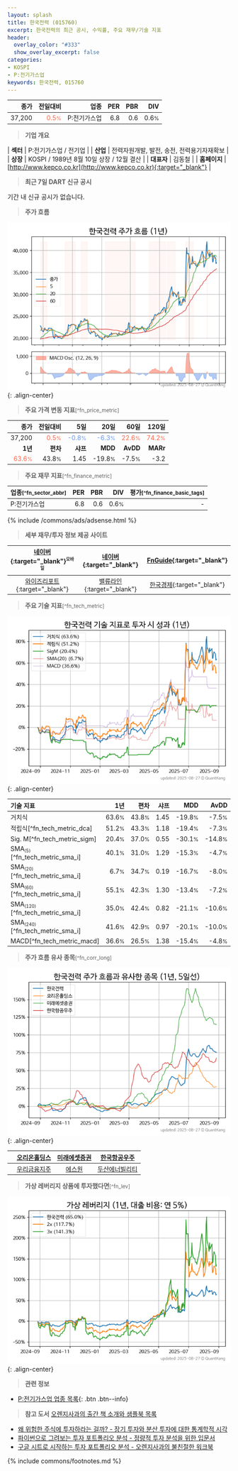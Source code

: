 ```yaml
---
layout: splash
title: 한국전력 (015760)
excerpt: 한국전력의 최근 공시, 수익률, 주요 재무/기술 지표
header:
  overlay_color: "#333"
  show_overlay_excerpt: false
categories:
- KOSPI
- P:전기가스업
keywords: 한국전력, 015760
---
```


| **종가** | **전일대비** | **업종** | **PER** | **PBR** | **DIV** |
| -------: | -----------: | -------: | ------: | ------: | ------: |
| 37,200 | <span style="color: tomato">0.5<small>%</small></span> | P:전기가스업 | 6.8 | 0.6 | 0.6<small>%</small> |

<!-- more -->


> **기업 개요**<a id="company"></a>

| <span style="white-space:nowrap;">**섹터**</span> | P:전기가스업 / 전기업 |
| <span style="white-space:nowrap;">**산업**</span> | 전력자원개발, 발전, 송전, 전력용기자재확보 |
| <span style="white-space:nowrap;">**상장**</span> | KOSPI / 1989년 8월 10일 상장 / 12월 결산 |
| <span style="white-space:nowrap;">**대표자**</span> | 김동철 |
| <span style="white-space:nowrap;">**홈페이지**</span> | [http://www.kepco.co.kr](http://www.kepco.co.kr){:target="_blank"} |


> **최근 7일 DART 신규 공시**<a id="dart"></a>

기간 내 신규 공시가 없습니다.


> **주가 흐름**<a id="price"></a>

![015760](/stock/images/015760.png){: .align-center}


> **주요 가격 변동 지표**<small>[^fn_price_metric]</small>

| **종가** | **전일대비** | **5일** | **20일** | **60일** | **120일** |
| -------: | -----------: | ------: | -------: | -------: | --------: |
| 37,200 | <span style="color: tomato">0.5<small>%</small></span> | <span style="color: cornflowerblue">-0.8<small>%</small></span> | <span style="color: cornflowerblue">-6.3<small>%</small></span> | <span style="color: tomato">22.6<small>%</small></span> | <span style="color: tomato">74.2<small>%</small></span> |
| **1년** | **편차** | **샤프** | **MDD** | **AvDD** | **MARr** |
| <span style="color: tomato">63.6<small>%</small></span> | 43.8<small>%</small> | 1.45 | -19.8<small>%</small> | -7.5<small>%</small> | -3.2 |


> **주요 재무 지표**<small>[^fn_finance_metric]</small>

| **업종**<small>[^fn_sector_abbr]</small> | **PER** | **PBR** | **DIV** | **평가**<small>[^fn_finance_basic_tags]</small> |
| :--------------------------------------- | ------: | ------: | ------: | ----------------------------------------------: |
| P:전기가스업 | 6.8 | 0.6 | 0.6<small>%</small> | - |



{% include /commons/ads/adsense.html %}

> **세부 재무/투자 정보 제공 사이트**

| [네이버](https://m.stock.naver.com/domestic/stock/015760/finance/summary){:target="_blank"}<sup><small>모바일</small></sup> | [네이버](https://finance.naver.com/item/coinfo.naver?code=015760){:target="_blank"} | [FnGuide](https://comp.fnguide.com/SVO2/ASP/SVD_Invest.asp?gicode=A015760&MenuYn=Y){:target="_blank"} |
| :---: | :---: | :---: |
| [와이즈리포트](https://comp.wisereport.co.kr/company/c1040001.aspx?cmp_cd=015760){:target="_blank"} | [밸류라인](https://www.valueline.co.kr/finance/summary/015760){:target="_blank"} | [한국경제](https://markets.hankyung.com/stock/015760/financial-summary){:target="_blank"} |


> **주요 기술 지표**<small>[^fn_tech_metric]</small>


![015760](/stock/images/015760_tech.png){: .align-center}

| **기술 지표** | **1년** | **편차** | **샤프** | **MDD** | **AvDD** |
| :------------ | ------: | -----------: | -------: | ------: | -------: |
| 거치식 | 63.6<small>%</small> | 43.8<small>%</small> | 1.45 | -19.8<small>%</small> | -7.5<small>%</small> |
| 적립식[^fn_tech_metric_dca] | 51.2<small>%</small> | 43.3<small>%</small> | 1.18 | -19.4<small>%</small> | -7.3<small>%</small> |
| Sig. M[^fn_tech_metric_sigm] | 20.4<small>%</small> | 37.0<small>%</small> | 0.55 | -30.1<small>%</small> | -14.8<small>%</small> |
| SMA<small><sub>(5)</sub></small>[^fn_tech_metric_sma_i] | 40.1<small>%</small> | 31.0<small>%</small> | 1.29 | -15.3<small>%</small> | -4.7<small>%</small> |
| SMA<small><sub>(20)</sub></small>[^fn_tech_metric_sma_i] | 6.7<small>%</small> | 34.7<small>%</small> | 0.19 | -16.7<small>%</small> | -8.0<small>%</small> |
| SMA<small><sub>(60)</sub></small>[^fn_tech_metric_sma_i] | 55.1<small>%</small> | 42.3<small>%</small> | 1.30 | -13.4<small>%</small> | -7.2<small>%</small> |
| SMA<small><sub>(120)</sub></small>[^fn_tech_metric_sma_i] | 35.0<small>%</small> | 42.4<small>%</small> | 0.82 | -21.1<small>%</small> | -10.6<small>%</small> |
| SMA<small><sub>(240)</sub></small>[^fn_tech_metric_sma_i] | 41.6<small>%</small> | 42.9<small>%</small> | 0.97 | -20.1<small>%</small> | -10.0<small>%</small> |
| MACD[^fn_tech_metric_macd] | 36.6<small>%</small> | 26.5<small>%</small> | 1.38 | -15.4<small>%</small> | -4.8<small>%</small> |


> **주가 흐름 유사 종목**<a id="corr"></a><small>[^fn_corr_long]</small>

![015760](/stock/images/015760_corr.png){: .align-center}

|       | [오리온홀딩스](/001800/) | [미래에셋증권](/006800/) | [한국항공우주](/047810/) |
| :---: | :------------------------------------: | :------------------------------------: | :------------------------------------: |
|       | [우리금융지주](/316140/) | [에스원](/012750/) | [두산에너빌리티](/034020/) |


> **가상 레버리지 상품에 투자했다면**<a id="2x"></a><small>[^fn_lev]</small>

![015760](/stock/images/015760_2x.png){: .align-center}


> **관련 정보**

- [P:전기가스업 업종 목록](/stats/sector/kospi_업종_전기가스업_종목/){: .btn .btn--info}

> **참고 도서** [오렌지사과의 출간 책 소개와 샘플북 목록](https://kongdori.tistory.com/691)

- [왜 위험한 주식에 투자하라는 걸까? - 장기 투자와 분산 투자에 대한 통계학적 시각](https://kongdori.tistory.com/421)
- [파이썬으로 그려보는 투자 포트폴리오 분석  - 정량적 투자 분석을 위한 입문서](https://kongdori.tistory.com/643)
- [구글 시트로 시작하는 투자 포트폴리오 분석 - 오렌지사과의 불친절한 워크북](https://kongdori.tistory.com/449)


{% include commons/footnotes.md %}